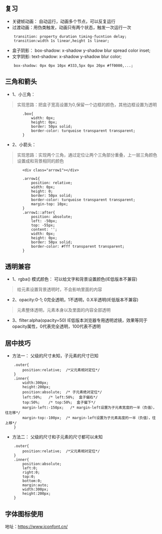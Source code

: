 ## 复习

- 关键帧动画： 自动运行，动画多个节点，可以反复运行
- 过渡动画：用伪类触发，动画只有两个状态，触发一次运行一次
```
    transition: property duration timing-fucntion delay;
    transition:width 1s linear,height 1s linear;
```

- 盒子阴影： box-shadow: x-shadow y-shadow blur spread color inset;
- 文字阴影:  text-shadow: x-shadow y-shadow blur color;

```
    box-shadow: 0px 0px 10px #333,5px 0px 20px #ff0000,...;
```

## 三角和箭头

- 1、小三角： 
> 实现思路：把盒子宽高设置为0,保留一个边框的颜色，其他边框设置为透明
```
        .box{
            width: 0px;
            height: 0px;
            border: 50px solid;
            border-color: turquoise transparent transparent;
        }
```

- 2、小箭头：
> 实现思路：实现两个三角，通过定位让两个三角部分重叠，上一层三角颜色设置成和背景相同的颜色
```
        <div class="arrow1"></div>

        .arrow1{
            position: relative;
            width: 0px;
            height: 0;
            border: 50px solid;
            border-color: turquoise transparent transparent;
            margin-top: 10px;
        }
        .arrow1::after{
            position: absolute;
            left: -50px;
            top: -55px;
            content: '';
            width: 0px;
            height: 0px;
            border: 50px solid;
            border-color: #fff transparent transparent;
        }
```


## 透明兼容

- 1、rgba() 模式颜色： 可以给文字和背景设置颜色(IE低版本不兼容)
 > 给元素设置背景透明时，不会影响里面的内容

- 2、opacity:0-1;  0完全透明，1不透明，0.X半透明(IE低版本不兼容)
 > 元素整体透明，元素本身以及里面的内容全部透明

- 3、filter:alpha(opacity=50)  IE低版本浏览器专用透明滤镜，效果等同于opacity属性，0代表完全透明，100代表不透明

## 居中技巧

- 方法一： 父级的尺寸未知，子元素的尺寸已知

```
    .outer{
        position:relative;  /*父元素相对定位*/
    }
    .inner{
        width:300px;
        height:200px;
        position:absolute;  /* 子元素绝对定位*/
        left:50%;   /* left:50%;  盒子偏右*/
        top:50%;    /* top:50%;  盒子偏下*/
        margin-left:-150px;   /* margin-left设置为子元素宽度的一半（负值），往左移*/
        margin-top:-100px;  /* margin-left设置为子元素高度的一半（负值），往上移*/
    }
```

- 方法二： 父级的尺寸和子元素的尺寸都可以未知

```
    .outer{
        position:relative;  /*父元素相对定位*/
    }
    .inner{
        position:absolute;
        left:0;
        right:0;
        top:0;
        bottom:0;
        margin:auto;
        width:300px;
        height:200px;
    }
```

## 字体图标使用

地址：https://www.iconfont.cn/



